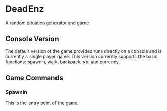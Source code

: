 # DeadEnz
A random situation generator and game

## Console Version
The default version of the game provided runs directly on a console and is currently
a single player game. This version currently supports the basic functions: spawnin,
walk, backpack, xp, and currency.

## Game Commands

### Spawnin
This is the entry point of the game.